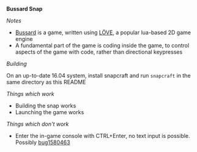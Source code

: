 **Bussard Snap**

*Notes*

 * [Bussard](https://gitlab.com/technomancy/bussard) is a game, written using [LÖVE](https://love2d.org/), a popular lua-based 2D game engine
 * A fundamental part of the game is coding inside the game, to control aspects of the game with code, rather than directional keypresses

*Building*

On an up-to-date 16.04 system, install snapcraft and run `snapcraft` in the same directory as this README

*Things which work*

* Building the snap works
* Launching the game works

*Things which don't work*

 * Enter the in-game console with CTRL+Enter, no text input is possible. Possibly [bug1580463](https://bugs.launchpad.net/ubuntu/+source/snapd/+bug/1580463)
